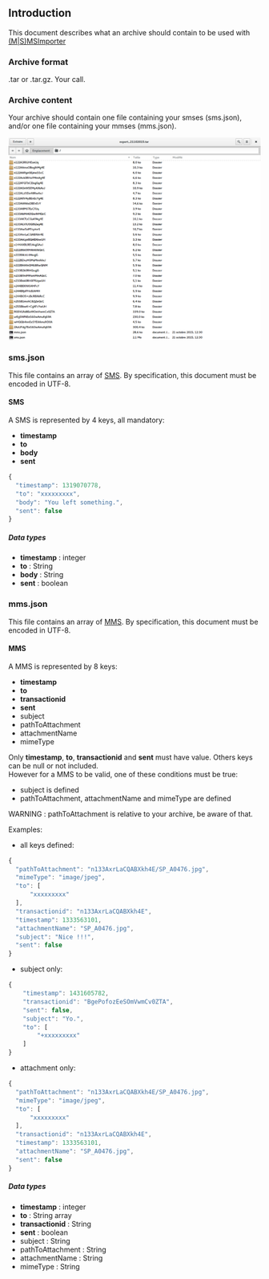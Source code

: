 ## Introduction

This document describes what an archive should contain to be used with [(M|S)MSImporter](https://github.com/axelhenry/msmsimporter/)

### Archive format

.tar or .tar.gz. Your call.

### Archive content

Your archive should contain one file containing your smses (sms.json), and/or one file containing your mmses (mms.json).

![Content of an archive](https://github.com/axelhenry/msmsimporter-archive/raw/master/src/common/images/archive.png "Archive's content")

### sms.json

This file contains an array of [SMS](#sms). By specification, this document must be encoded in UTF-8.

#### SMS

A SMS is represented by 4 keys, all mandatory:
- __timestamp__
- __to__
- __body__
- __sent__
```javascript
{  
  "timestamp": 1319070778,  
  "to": "xxxxxxxxx",  
  "body": "You left something.",  
  "sent": false  
}
```

##### Data types

- __timestamp__ : integer
- __to__ : String
- __body__ : String
- __sent__ : boolean

### mms.json

This file contains an array of [MMS](#mms). By specification, this document must be encoded in UTF-8.

#### MMS

A MMS is represented by 8 keys:
- __timestamp__
- __to__
- __transactionid__
- __sent__
- subject
- pathToAttachment
- attachmentName
- mimeType

Only __timestamp__, __to__, __transactionid__ and __sent__ must have value. Others keys can be null or not included.   
However for a MMS to be valid, one of these conditions must be true:
- subject is defined
- pathToAttachment, attachmentName and mimeType are defined

WARNING : pathToAttachment is relative to your archive, be aware of that.

Examples:

- all keys defined:
```javascript
{  
  "pathToAttachment": "n133AxrLaCQABXkh4E/SP_A0476.jpg",  
  "mimeType": "image/jpeg",  
  "to": [  
      "xxxxxxxxx"  
  ],  
  "transactionid": "n133AxrLaCQABXkh4E",  
  "timestamp": 1333563101,  
  "attachmentName": "SP_A0476.jpg",  
  "subject": "Nice !!!",  
  "sent": false  
}
```
- subject only:
```javascript
{  
    "timestamp": 1431605782,  
    "transactionid": "BgePofozEeSOmVwmCv0ZTA",  
    "sent": false,  
    "subject": "Yo.",  
    "to": [  
        "+xxxxxxxxx"  
    ]  
}
```
- attachment only:
```javascript
{  
  "pathToAttachment": "n133AxrLaCQABXkh4E/SP_A0476.jpg",  
  "mimeType": "image/jpeg",  
  "to": [  
      "xxxxxxxxx"  
  ],  
  "transactionid": "n133AxrLaCQABXkh4E",  
  "timestamp": 1333563101,  
  "attachmentName": "SP_A0476.jpg",  
  "sent": false  
}
```

##### Data types
- __timestamp__ : integer
- __to__ : String array
- __transactionid__ : String
- __sent__ : boolean
- subject : String
- pathToAttachment : String
- attachmentName : String
- mimeType : String
